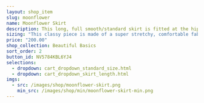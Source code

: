 ```yaml
---
layout: shop_item
slug: moonflower
name: Moonflower Skirt
description: This long, full smooth/standard skirt is fitted at the hips and flares from the thigh for an hourglass look. There is horsehair sewn to the inside of hem for a little volume.
sizing: "This classy piece is made of a super stretchy, comfortable fabric. Every body is shaped differently: if one of your measurements is a size smaller than the rest, order according to your smaller size to ensure a close fit. Order a size up for a looser fit. If your measurements are drastically different from each other, contact us at <a href='info@freebodydesigns.com'>info@freebodydesigns.com</a> to inquire about custom sizing."
price: "200.00"
shop_collection: Beautiful Basics
sort_order: 2
button_id: NV5784KBL6YJ4
selections:
  - dropdown: cart_dropdown_standard_size.html
  - dropdown: cart_dropdown_skirt_length.html
imgs:
  - src: /images/shop/moonflower-skirt.png
    min_src: /images/shop/min/moonflower-skirt-min.png
---
```

